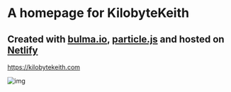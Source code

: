# A homepage for KilobyteKeith
## Created with [bulma.io](https://bulma.io/), [particle.js](https://vincentgarreau.com/particles.js/) and hosted on [Netlify](https://www.netlify.com/)

https://kilobytekeith.com

![img](https://raw.githubusercontent.com/thebinarydigit/kilobytekeith/main/images/screenshot.png)